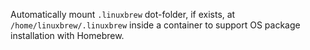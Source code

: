 Automatically mount `.linuxbrew` dot-folder, if exists, at `/home/linuxbrew/.linuxbrew` inside a container to support OS package installation with Homebrew.
